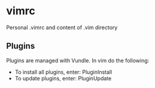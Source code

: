 # vimrc

Personal .vimrc and content of .vim directory

## Plugins

Plugins are managed with Vundle. In vim do the following:
* To install all plugins, enter: PluginInstall
* To update plugins, enter: PluginUpdate
